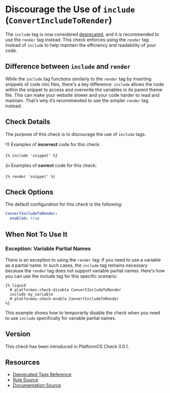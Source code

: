 # Discourage the Use of `include` (`ConvertIncludeToRender`)

The `include` tag is now considered [deprecated][deprecated], and it is recommended to use the `render` tag instead. This check enforces using the `render` tag instead of `include` to help maintain the efficiency and readability of your code.

## Difference between `include` and  `render`

While the `include` tag functions similarly to the `render` tag by inserting snippets of code into files, there's a key difference: `include` allows the code within the snippet to access and overwrite the variables in its parent theme file. This can make your website slower and your code harder to read and maintain. That’s why it’s recommended to use the simpler `render` tag instead.

## Check Details

The purpose of this check is to discourage the use of `include` tags.

:-1: Examples of **incorrect** code for this check:

```liquid
{% include 'snippet' %}
```

:+1: Examples of **correct** code for this check:

```liquid
{% render 'snippet' %}
```

## Check Options

The default configuration for this check is the following:

```yaml
ConvertIncludeToRender:
  enabled: true
```

## When Not To Use It

### Exception: Variable Partial Names

There is an exception to using the `render` tag: if you need to use a variable as a partial name. In such cases, the `include` tag remains necessary because the `render` tag does not support variable partial names.
Here's how you can use the include tag for this specific scenario:

```liquid
{% liquid 
  # platformos-check-disable ConvertIncludeToRender
  include my_variable 
  # platformos-check-enable ConvertIncludeToRender
%}
```

This example shows how to temporarily disable the check when you need to use `include` specifically for variable partial names.

## Version

This check has been introduced in PlatformOS Check 0.0.1.

## Resources

- [Deprecated Tags Reference][deprecated]
- [Rule Source][codesource]
- [Documentation Source][docsource]

[deprecated]: https://documentation.platformos.com/api-reference/liquid/include
[codesource]: /lib/platformos_check/checks/convert_include_to_render.rb
[docsource]: /docs/checks/convert_include_to_render.md
